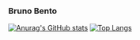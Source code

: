 ### Bruno Bento

[![Anurag's GitHub stats](https://github-readme-stats.vercel.app/api?username=bruno-bento&theme=radical)](https://github.com/bruno-bento)
[![Top Langs](https://github-readme-stats.vercel.app/api/top-langs/?username=bruno-bento&theme=radical&layout=compact)](https://github.com/bruno-bento)



